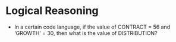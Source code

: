 # Logical Reasoning

* In a certain code language, if the value of CONTRACT = 56 and ‘GROWTH’ = 30, then what is the value of DISTRIBUTION?
